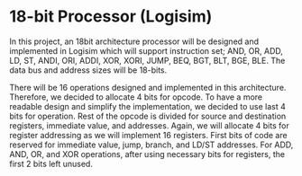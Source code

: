 # 18-bit Processor (Logisim)

In this project, an 18bit architecture processor will be designed and implemented in Logisim which will support instruction set; AND, OR, ADD, LD, ST, ANDI, ORI, ADDI, XOR, XORI, JUMP, BEQ, BGT, BLT, BGE, BLE. The data bus and address sizes will be 18-bits.

There will be 16 operations designed and implemented in this architecture. Therefore, we decided to allocate 4 bits for opcode. To have a more readable design and simplify the implementation, we decided to use last 4 bits for operation. Rest of the opcode is divided for source and destination registers, immediate value, and addresses. Again, we will allocate 4 bits for register addressing as we will implement 16 registers. First bits of code are reserved for immediate value, jump, branch, and LD/ST addresses. For ADD, AND, OR, and XOR operations, after using necessary bits for registers, the first 2 bits left unused.
